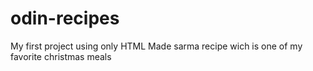 # odin-recipes
My first project using only HTML
Made sarma recipe wich is one of my favorite christmas meals

